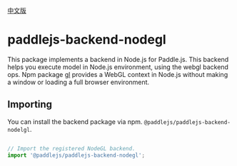[中文版](./README_cn.md)

# paddlejs-backend-nodegl

This package implements a backend in Node.js for Paddle.js. This backend helps you execute model in Node.js environment, using the webgl backend ops.
Npm package [gl](https://github.com/stackgl/headless-gl) provides a WebGL context in Node.js without making a window or loading a full browser environment.



## Importing

You can install the backend package via npm. `@paddlejs/paddlejs-backend-nodelgl`.


```js

// Import the registered NodeGL backend.
import '@paddlejs/paddlejs-backend-nodegl';

```